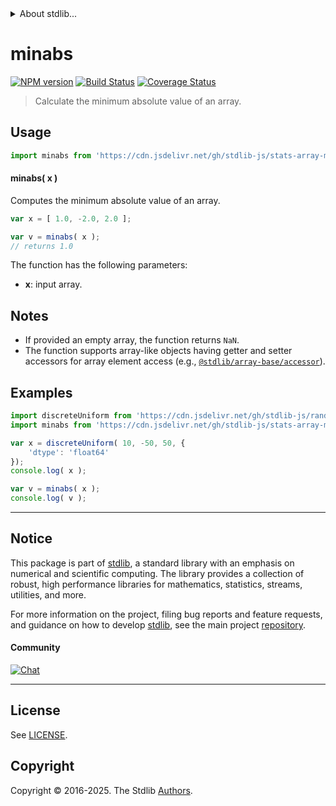 <!--

@license Apache-2.0

Copyright (c) 2025 The Stdlib Authors.

Licensed under the Apache License, Version 2.0 (the "License");
you may not use this file except in compliance with the License.
You may obtain a copy of the License at

   http://www.apache.org/licenses/LICENSE-2.0

Unless required by applicable law or agreed to in writing, software
distributed under the License is distributed on an "AS IS" BASIS,
WITHOUT WARRANTIES OR CONDITIONS OF ANY KIND, either express or implied.
See the License for the specific language governing permissions and
limitations under the License.

-->


<details>
  <summary>
    About stdlib...
  </summary>
  <p>We believe in a future in which the web is a preferred environment for numerical computation. To help realize this future, we've built stdlib. stdlib is a standard library, with an emphasis on numerical and scientific computation, written in JavaScript (and C) for execution in browsers and in Node.js.</p>
  <p>The library is fully decomposable, being architected in such a way that you can swap out and mix and match APIs and functionality to cater to your exact preferences and use cases.</p>
  <p>When you use stdlib, you can be absolutely certain that you are using the most thorough, rigorous, well-written, studied, documented, tested, measured, and high-quality code out there.</p>
  <p>To join us in bringing numerical computing to the web, get started by checking us out on <a href="https://github.com/stdlib-js/stdlib">GitHub</a>, and please consider <a href="https://opencollective.com/stdlib">financially supporting stdlib</a>. We greatly appreciate your continued support!</p>
</details>

# minabs

[![NPM version][npm-image]][npm-url] [![Build Status][test-image]][test-url] [![Coverage Status][coverage-image]][coverage-url] <!-- [![dependencies][dependencies-image]][dependencies-url] -->

> Calculate the minimum absolute value of an array.

<section class="intro">

</section>

<!-- /.intro -->



<section class="usage">

## Usage

```javascript
import minabs from 'https://cdn.jsdelivr.net/gh/stdlib-js/stats-array-minabs@deno/mod.js';
```

#### minabs( x )

Computes the minimum absolute value of an array.

```javascript
var x = [ 1.0, -2.0, 2.0 ];

var v = minabs( x );
// returns 1.0
```

The function has the following parameters:

-   **x**: input array.

</section>

<!-- /.usage -->

<section class="notes">

## Notes

-   If provided an empty array, the function returns `NaN`.
-   The function supports array-like objects having getter and setter accessors for array element access (e.g., [`@stdlib/array-base/accessor`][@stdlib/array/base/accessor]).

</section>

<!-- /.notes -->

<section class="examples">

## Examples

<!-- eslint no-undef: "error" -->

```javascript
import discreteUniform from 'https://cdn.jsdelivr.net/gh/stdlib-js/random-array-discrete-uniform@deno/mod.js';
import minabs from 'https://cdn.jsdelivr.net/gh/stdlib-js/stats-array-minabs@deno/mod.js';

var x = discreteUniform( 10, -50, 50, {
    'dtype': 'float64'
});
console.log( x );

var v = minabs( x );
console.log( v );
```

</section>

<!-- /.examples -->

<!-- Section for related `stdlib` packages. Do not manually edit this section, as it is automatically populated. -->

<section class="related">

</section>

<!-- /.related -->

<!-- Section for all links. Make sure to keep an empty line after the `section` element and another before the `/section` close. -->


<section class="main-repo" >

* * *

## Notice

This package is part of [stdlib][stdlib], a standard library with an emphasis on numerical and scientific computing. The library provides a collection of robust, high performance libraries for mathematics, statistics, streams, utilities, and more.

For more information on the project, filing bug reports and feature requests, and guidance on how to develop [stdlib][stdlib], see the main project [repository][stdlib].

#### Community

[![Chat][chat-image]][chat-url]

---

## License

See [LICENSE][stdlib-license].


## Copyright

Copyright &copy; 2016-2025. The Stdlib [Authors][stdlib-authors].

</section>

<!-- /.stdlib -->

<!-- Section for all links. Make sure to keep an empty line after the `section` element and another before the `/section` close. -->

<section class="links">

[npm-image]: http://img.shields.io/npm/v/@stdlib/stats-array-minabs.svg
[npm-url]: https://npmjs.org/package/@stdlib/stats-array-minabs

[test-image]: https://github.com/stdlib-js/stats-array-minabs/actions/workflows/test.yml/badge.svg?branch=main
[test-url]: https://github.com/stdlib-js/stats-array-minabs/actions/workflows/test.yml?query=branch:main

[coverage-image]: https://img.shields.io/codecov/c/github/stdlib-js/stats-array-minabs/main.svg
[coverage-url]: https://codecov.io/github/stdlib-js/stats-array-minabs?branch=main

<!--

[dependencies-image]: https://img.shields.io/david/stdlib-js/stats-array-minabs.svg
[dependencies-url]: https://david-dm.org/stdlib-js/stats-array-minabs/main

-->

[chat-image]: https://img.shields.io/gitter/room/stdlib-js/stdlib.svg
[chat-url]: https://app.gitter.im/#/room/#stdlib-js_stdlib:gitter.im

[stdlib]: https://github.com/stdlib-js/stdlib

[stdlib-authors]: https://github.com/stdlib-js/stdlib/graphs/contributors

[umd]: https://github.com/umdjs/umd
[es-module]: https://developer.mozilla.org/en-US/docs/Web/JavaScript/Guide/Modules

[deno-url]: https://github.com/stdlib-js/stats-array-minabs/tree/deno
[deno-readme]: https://github.com/stdlib-js/stats-array-minabs/blob/deno/README.md
[umd-url]: https://github.com/stdlib-js/stats-array-minabs/tree/umd
[umd-readme]: https://github.com/stdlib-js/stats-array-minabs/blob/umd/README.md
[esm-url]: https://github.com/stdlib-js/stats-array-minabs/tree/esm
[esm-readme]: https://github.com/stdlib-js/stats-array-minabs/blob/esm/README.md
[branches-url]: https://github.com/stdlib-js/stats-array-minabs/blob/main/branches.md

[stdlib-license]: https://raw.githubusercontent.com/stdlib-js/stats-array-minabs/main/LICENSE

[@stdlib/array/base/accessor]: https://github.com/stdlib-js/array-base-accessor/tree/deno

</section>

<!-- /.links -->
